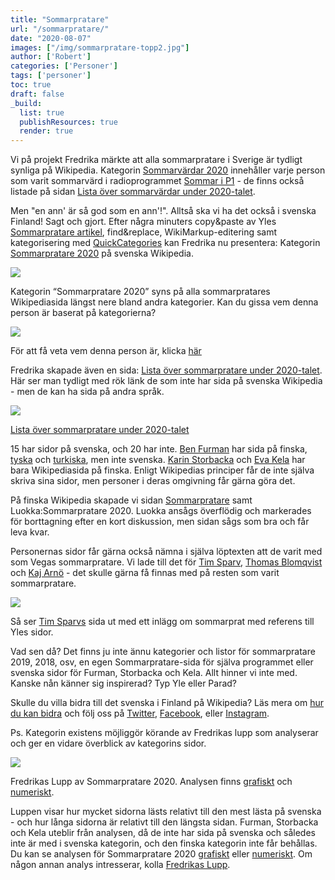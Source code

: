 ```yaml
---
title: "Sommarpratare"
url: "/sommarpratare/"
date: "2020-08-07"
images: ["/img/sommarpratare-topp2.jpg"]
author: ['Robert']
categories: ['Personer']
tags: ['personer']
toc: true
draft: false
_build:
  list: true
  publishResources: true
  render: true
---
```


Vi på projekt Fredrika märkte att alla sommarpratare i Sverige är tydligt synliga på Wikipedia. Kategorin [Sommarvärdar 2020](https://sv.wikipedia.org/wiki/Kategori:Sommarv%C3%A4rdar_2020) innehåller varje person som varit sommarvärd i radioprogrammet [Sommar i P1](https://sv.wikipedia.org/wiki/Sommar_i_P1) - de finns också listade på sidan [Lista över sommarvärdar under 2020-talet](https://sv.wikipedia.org/wiki/Lista_%C3%B6ver_sommarv%C3%A4rdar_under_2020-talet). 

Men "en ann' är så god som en ann'!". Alltså ska vi ha det också i svenska Finland! Sagt och gjort. Efter några minuters copy&paste av Yles [Sommarpratare artikel](https://svenska.yle.fi/artikel/2020/06/08/har-ar-vegas-sommarpratare-2020), find&replace, WikiMarkup-editering samt kategorisering med [QuickCategories](https://quickcategories.toolforge.org/) kan Fredrika nu presentera: Kategorin [Sommarpratare 2020](https://sv.wikipedia.org/wiki/Kategori:Sommarpratare_2020) på svenska Wikipedia. 

![](/2020/08/kategori-sommarpratare-1024x410.png)

Kategorin “Sommarpratare 2020” syns på alla sommarpratares Wikipediasida längst nere bland andra kategorier. Kan du gissa vem denna person är baserat på kategorierna? 

![](/2020/08/sommarpratare-06.jpg)

För att få veta vem denna person är, klicka [här](https://sv.wikipedia.org/wiki/Laura_Kolbe)

Fredrika skapade även en sida: [Lista över sommarpratare under 2020-talet](https://sv.wikipedia.org/wiki/Lista_%C3%B6ver_sommarpratare_under_2020-talet). Här ser man tydligt med rök länk de som inte har sida på svenska Wikipedia - men de kan ha sida på andra språk.

![](/2020/08/sida-sommarpratare-1024x555.png)

[Lista över sommarpratare under 2020-talet](https://sv.wikipedia.org/wiki/Lista_%C3%B6ver_sommarpratare_under_2020-talet)

15 har sidor på svenska, och 20 har inte. [Ben Furman](https://fi.wikipedia.org/wiki/Ben_Furman) har sida på finska, [tyska](https://de.wikipedia.org/wiki/Ben_Furman) och [turkiska](https://tr.wikipedia.org/wiki/Ben_Furman), men inte svenska. [Karin Storbacka](https://fi.wikipedia.org/wiki/Karin_Storbacka) och [Eva Kela](https://fi.wikipedia.org/wiki/Eva_Kela) har bara Wikipediasida på finska. Enligt Wikipedias principer får de inte själva skriva sina sidor, men personer i deras omgivning får gärna göra det. 

På finska Wikipedia skapade vi sidan [Sommarpratare](https://fi.wikipedia.org/wiki/Sommarpratare) samt Luokka:Sommarpratare 2020. Luokka ansågs överflödig och markerades för borttagning efter en kort diskussion, men sidan sågs som bra och får leva kvar. 

Personernas sidor får gärna också nämna i själva löptexten att de varit med som Vegas sommarpratare. Vi lade till det för [Tim Sparv](https://sv.wikipedia.org/wiki/Tim_Sparv), [Thomas Blomqvist](https://sv.wikipedia.org/wiki/Thomas_Blomqvist) och [Kaj Arnö](https://sv.wikipedia.org/wiki/Kaj_Arn%C3%B6) - det skulle gärna få finnas med på resten som varit sommarpratare. 

![](/2020/08/sommarpratare-08.jpg)

Så ser [Tim Sparvs](https://sv.wikipedia.org/wiki/Tim_Sparv) sida ut med ett inlägg om sommarprat med referens till Yles sidor. 

Vad sen då? Det finns ju inte ännu kategorier och listor för sommarpratare 2019, 2018, osv, en egen Sommarpratare-sida för själva programmet eller svenska sidor för Furman, Storbacka och Kela. Allt hinner vi inte med. Kanske nån känner sig inspirerad? Typ Yle eller Parad?

Skulle du villa bidra till det svenska i Finland på Wikipedia? Läs mera om [hur du kan bidra](https://projektfredrika.fi/bidra/) och följ oss på [Twitter](https://twitter.com/projektfredrika), [Facebook](https://www.facebook.com/projektfredrika/), eller [Instagram](http://instagram.com/projektfredrika). 

Ps. Kategorin existens möjliggör körande av Fredrikas lupp som analyserar och ger en vidare överblick av kategorins sidor. 

![](/2020/08/sommarpratare-07.jpg)

Fredrikas Lupp av Sommarpratare 2020. Analysen finns [grafiskt](https://wiki.projektfredrika.fi/filer/visual_Sommarpratare_2020.html) och [numeriskt](https://wiki.projektfredrika.fi/Sommarpratare_2020). 

Luppen visar hur mycket sidorna lästs relativt till den mest lästa på svenska - och hur långa sidorna är relativt till den längsta sidan. Furman, Storbacka och Kela uteblir från analysen, då de inte har sida på svenska och således inte är med i svenska kategorin, och den finska kategorin inte får behållas.  
Du kan se analysen för Sommarpratare 2020 [grafiskt](https://wiki.projektfredrika.fi/filer/visual_Sommarpratare_2020.html) eller [numeriskt](https://wiki.projektfredrika.fi/Sommarpratare_2020). Om någon annan analys intresserar, kolla [Fredrikas Lupp](https://projektfredrika.fi/fredrikas-lupp/).